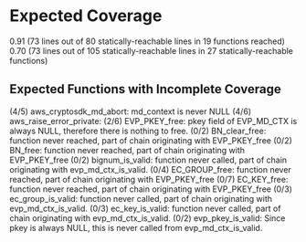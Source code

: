 # Expected Coverage 

0.91 (73 lines out of 80 statically-reachable lines in 19 functions reached)
0.70 (73 lines out of 105 statically-reachable lines in 27 statically-reachable functions)

## Expected Functions with Incomplete Coverage 

(4/5) aws_cryptosdk_md_abort: md_context is never NULL
(4/6) aws_raise_error_private: 
(2/6) EVP_PKEY_free: pkey field of EVP_MD_CTX is always NULL, therefore there is nothing to free. 
(0/2) BN_clear_free: function never reached, part of chain originating with EVP_PKEY_free
(0/2) BN_free: function never reached, part of chain originating with EVP_PKEY_free
(0/2) bignum_is_valid: function never called, part of chain originating with evp_md_ctx_is_valid. 
(0/4) EC_GROUP_free: function never reached, part of chain originating with EVP_PKEY_free
(0/7) EC_KEY_free: function never reached, part of chain originating with EVP_PKEY_free
(0/3) ec_group_is_valid: function never called, part of chain originating with evp_md_ctx_is_valid. 
(0/3) ec_key_is_valid: function never called, part of chain originating with evp_md_ctx_is_valid. 
(0/2) evp_pkey_is_valid: Since pkey is always NULL, this is never called from evp_md_ctx_is_valid. 
